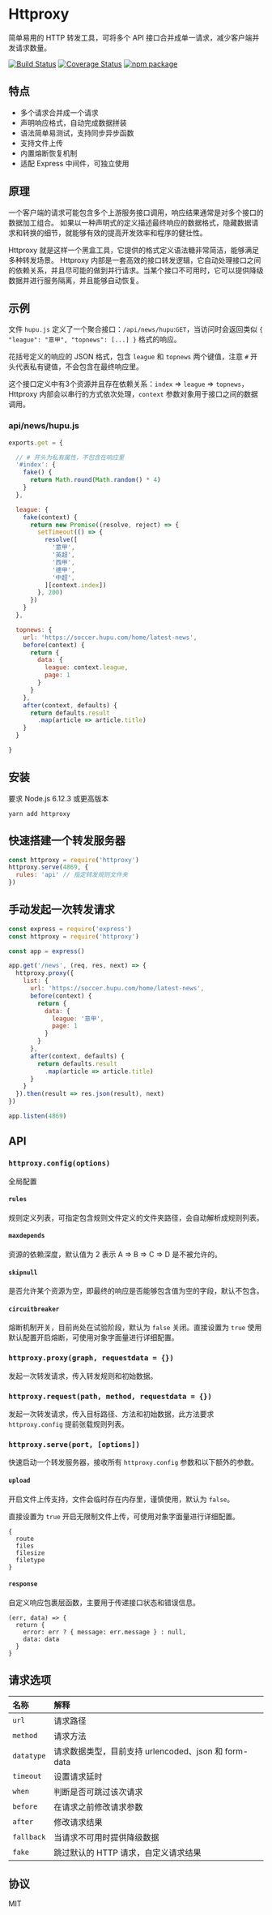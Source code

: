 # Httproxy

简单易用的 HTTP 转发工具，可将多个 API 接口合并成单一请求，减少客户端并发请求数量。

[![Build Status](https://travis-ci.org/viclm/httproxy.svg?branch=master)](https://travis-ci.org/viclm/httproxy)
[![Coverage Status](https://coveralls.io/repos/github/viclm/httproxy/badge.svg?branch=master)](https://coveralls.io/github/viclm/httproxy?branch=master)
[![npm package](https://img.shields.io/npm/v/httproxy.svg)](https://www.npmjs.org/package/httproxy)

## 特点

- 多个请求合并成一个请求
- 声明响应格式，自动完成数据拼装
- 语法简单易测试，支持同步异步函数
- 支持文件上传
- 内置熔断恢复机制
- 适配 Express 中间件，可独立使用

## 原理

一个客户端的请求可能包含多个上游服务接口调用，响应结果通常是对多个接口的数据加工组合。
如果以一种声明式的定义描述最终响应的数据格式，隐藏数据请求和转换的细节，就能够有效的提高开发效率和程序的健壮性。

Httproxy 就是这样一个黑盒工具，它提供的格式定义语法糖非常简洁，能够满足多种转发场景。
Httproxy 内部是一套高效的接口转发逻辑，它自动处理接口之间的依赖关系，并且尽可能的做到并行请求。当某个接口不可用时，它可以提供降级数据并进行服务隔离，并且能够自动恢复。

## 示例

文件 `hupu.js` 定义了一个聚合接口：`/api/news/hupu`:`GET`，当访问时会返回类似 `{ "league": "意甲", "topnews": [...] }` 格式的响应。

花括号定义的响应的 JSON 格式，包含 `league` 和 `topnews` 两个键值，注意 `#` 开头代表私有键值，不会包含在最终响应里。

这个接口定义中有3个资源并且存在依赖关系：`index` => `league` => `topnews`，Httproxy 内部会以串行的方式依次处理，`context` 参数对象用于接口之间的数据调用。

### api/news/hupu.js

```javascript
exports.get = {

  // # 开头为私有属性，不包含在响应里
  '#index': {
    fake() {
      return Math.round(Math.random() * 4)
    }
  },

  league: {
    fake(context) {
      return new Promise((resolve, reject) => {
        setTimeout(() => {
          resolve([
            '意甲',
            '英超',
            '西甲',
            '德甲',
            '中超',
          ][context.index])
        }, 200)
      })
    }
  },

  topnews: {
    url: 'https://soccer.hupu.com/home/latest-news',
    before(context) {
      return {
        data: {
          league: context.league,
          page: 1
        }
      }
    },
    after(context, defaults) {
      return defaults.result
        .map(article => article.title)
    }
  }

}
```

## 安装

要求 Node.js 6.12.3 或更高版本

```shell
yarn add httproxy
```

## 快速搭建一个转发服务器

```javascript
const httproxy = require('httproxy')
httproxy.serve(4869, {
  rules: 'api' // 指定转发规则文件夹
})
```

## 手动发起一次转发请求

```javascript
const express = require('express')
const httproxy = require('httproxy')

const app = express()

app.get('/news', (req, res, next) => {
  httproxy.proxy({
    list: {
      url: 'https://soccer.hupu.com/home/latest-news',
      before(context) {
        return {
          data: {
            league: '意甲',
            page: 1
          }
        }
      },
      after(context, defaults) {
        return defaults.result
          .map(article => article.title)
      }
    }
  }).then(result => res.json(result), next)
})

app.listen(4869)
```


## API

### `httproxy.config(options)`

全局配置

#### `rules`
规则定义列表，可指定包含规则文件定义的文件夹路径，会自动解析成规则列表。

#### `maxdepends`
资源的依赖深度，默认值为 2 表示 A => B => C => D 是不被允许的。

#### `skipnull`
是否允许某个资源为空，即最终的响应是否能够包含值为空的字段，默认不包含。

#### `circuitbreaker`
熔断机制开关，目前尚处在试验阶段，默认为 `false` 关闭。直接设置为 `true` 使用默认配置开启熔断，可使用对象字面量进行详细配置。

### `httproxy.proxy(graph, requestdata = {})`

发起一次转发请求，传入转发规则和初始数据。

### `httproxy.request(path, method, requestdata = {})`

发起一次转发请求，传入目标路径、方法和初始数据，此方法要求 `httproxy.config` 提前张载规则列表。

### `httproxy.serve(port, [options])`

快速启动一个转发服务器，接收所有 `httproxy.config` 参数和以下额外的参数。

#### `upload`

开启文件上传支持，文件会临时存在内存里，谨慎使用，默认为 `false`。

直接设置为 `true` 开启无限制文件上传，可使用对象字面量进行详细配置。

```
{
  route
  files
  filesize
  filetype
}
```

#### `response`

自定义响应包裹层函数，主要用于传递接口状态和错误信息。

```
(err, data) => {
  return {
    error: err ? { message: err.message } : null,
    data: data
  }
}
```


## 请求选项

| 名称 | 解释 |
|:-----------|:-|
| `url`      | 请求路径 |
| `method`   | 请求方法 |
| `datatype` | 请求数据类型，目前支持 urlencoded、json 和 form-data |
| `timeout`  | 设置请求延时 |
| `when`     | 判断是否可跳过该次请求 |
| `before`   | 在请求之前修改请求参数 |
| `after`    | 修改请求结果 |
| `fallback` | 当请求不可用时提供降级数据 |
| `fake`     | 跳过默认的 HTTP 请求，自定义请求结果 |


## 协议

MIT
